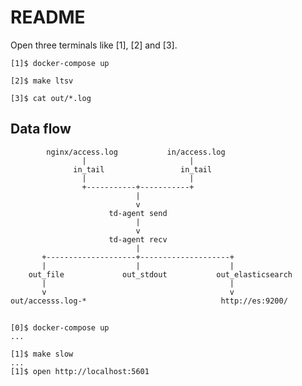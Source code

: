 # README

Open three terminals like [1], [2] and [3].

    [1]$ docker-compose up

    [2]$ make ltsv

    [3]$ cat out/*.log

## Data flow
```
        nginx/access.log           in/access.log
                |                       |
              in_tail                 in_tail
                |                       |
                +-----------+-----------+
                            |
                            v
                      td-agent send
                            |
                            v
                      td-agent recv
                            |
       +--------------------+--------------------+
       |                    |                    |
    out_file             out_stdout           out_elasticsearch
       |                                         |
       v                                         v
out/accesss.log-*                              http://es:9200/
```

##
```
[0]$ docker-compose up
...

[1]$ make slow
...
[1]$ open http://localhost:5601
```
